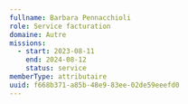 ```yaml
---
fullname: Barbara Pennacchioli
role: Service facturation
domaine: Autre
missions:
  - start: 2023-08-11
    end: 2024-08-12
    status: service
memberType: attributaire
uuid: f668b371-a85b-48e9-83ee-02de59eeefd0
---
```

